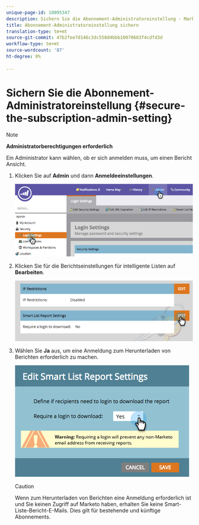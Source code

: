 ```yaml
---
unique-page-id: 10095347
description: Sichern Sie die Abonnement-Administratoreinstellung - Marketing Docs - Produktdokumentation
title: Abonnement-Administratoreinstellung sichern
translation-type: tm+mt
source-git-commit: 47b2fee7d146c3dc558d4bbb10070683f4cdfd3d
workflow-type: tm+mt
source-wordcount: '87'
ht-degree: 0%

---
```



# Sichern Sie die Abonnement-Administratoreinstellung {#secure-the-subscription-admin-setting}

>[!NOTE]
>
>**Administratorberechtigungen erforderlich**

Ein Administrator kann wählen, ob er sich anmelden muss, um einen Bericht Ansicht.

1. Klicken Sie auf **Admin** und dann **Anmeldeeinstellungen**.

   ![](assets/image2015-4-29-12-3a46-3a14.png)

1. Klicken Sie für die Berichtseinstellungen für intelligente Listen auf **Bearbeiten**.

   ![](assets/image2015-4-29-12-3a50-3a50.png)

1. Wählen Sie **Ja** aus, um eine Anmeldung zum Herunterladen von Berichten erforderlich zu machen.

   ![](assets/image2015-4-29-12-3a53-3a7.png)

   >[!CAUTION]
   >
   >Wenn zum Herunterladen von Berichten eine Anmeldung erforderlich ist und Sie keinen Zugriff auf Marketo haben, erhalten Sie keine Smart-Liste-Bericht-E-Mails. Dies gilt für bestehende und künftige Abonnements.

